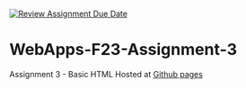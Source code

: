 [![Review Assignment Due Date](https://classroom.github.com/assets/deadline-readme-button-24ddc0f5d75046c5622901739e7c5dd533143b0c8e959d652212380cedb1ea36.svg)](https://classroom.github.com/a/q2-Q7VCy)
# WebApps-F23-Assignment-3
Assignment 3 - Basic HTML
Hosted at
<a href="https://github.com/44-563-WebApps-F23/44563-webapps-f23-assignment3-LeelaKrishna97/settings/pages">Github pages</a>